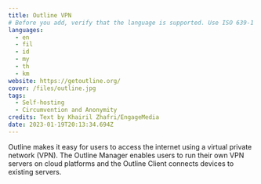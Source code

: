```yaml
---
title: Outline VPN
# Before you add, verify that the language is supported. Use ISO 639-1 code only without country code. ms instead of ms_MY. If the source language is English, do not add to the list.
languages:
  - en
  - fil
  - id
  - my
  - th
  - km
website: https://getoutline.org/
cover: /files/outline.jpg
tags:
  - Self-hosting
  - Circumvention and Anonymity
credits: Text by Khairil Zhafri/EngageMedia
date: 2023-01-19T20:13:34.694Z
---
```

O﻿utline makes it easy for users to access the internet using a virtual private network (VPN). The Outline Manager enables users to run their own VPN servers on cloud platforms and the Outline Client connects devices to existing servers.